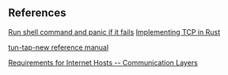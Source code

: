 
## References
[Run shell command and panic if it fails](https://github.com/vorner/tuntap/blob/master/examples/dump_iface.rs)
[Implementing TCP in Rust](https://www.youtube.com/watch?v=bzja9fQWzdA)

[tun-tap-new reference manual](https://docs.rs/tun-tap-new/0.1.0/tun_tap_new/struct.Iface.html)

[Requirements for Internet Hosts -- Communication Layers](https://tools.ietf.org/html/rfc1122)